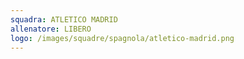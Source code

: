 ```yaml
---
squadra: ATLETICO MADRID
allenatore: LIBERO
logo: /images/squadre/spagnola/atletico-madrid.png
---
```

